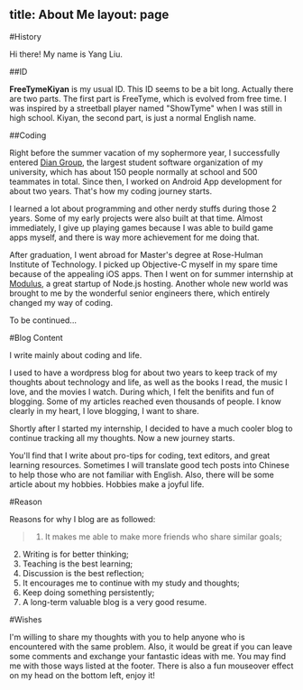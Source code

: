 title: About Me
layout: page
---
#History

Hi there! My name is Yang Liu.

##ID

**FreeTymeKiyan** is my usual ID. This ID seems to be a bit long. Actually there are two parts. The first part is FreeTyme, which is evolved from free time. I was inspired by a streetball player named "ShowTyme" when I was still in high school. Kiyan, the second part, is just a normal English name.

##Coding

Right before the summer vacation of my sophermore year, I successfully entered [Dian Group][1], the largest student software organization of my university, which has about 150 people normally at school and 500 teammates in total. Since then, I worked on Android App development for about two years. That's how my coding journey starts.

I learned a lot about programming and other nerdy stuffs during those 2 years.  Some of my early projects were also built at that time. Almost immediately, I give up playing games because I was able to build game apps myself, and there is way more achievement for me doing that.

After graduation, I went abroad for Master's degree at Rose-Hulman Institute of Technology. I picked up Objective-C myself in my spare time because of the appealing iOS apps. Then I went on for summer internship at [Modulus][2], a great startup of Node.js hosting. Another whole new world was brought to me by the wonderful senior engineers there, which entirely changed my way of coding.

To be continued...

#Blog Content

I write mainly about coding and life.

I used to have a wordpress blog for about two years to keep track of my thoughts about technology and life, as well as the books I read, the music I love, and the movies I watch. During which, I felt the benifits and fun of blogging. Some of my articles reached even thousands of people. I know clearly in my heart, I love blogging, I want to share.

Shortly after I started my internship, I decided to have a much cooler blog to continue tracking all my thoughts. Now a new journey starts.

You'll find that I write about pro-tips for coding, text editors, and great learning resources. Sometimes I will translate good tech posts into Chinese to help those who are not familiar with English. Also, there will be some article about my hobbies. Hobbies make a joyful life. 

#Reason

Reasons for why I blog are as followed:

>1. It makes me able to make more friends who share similar goals;
2. Writing is for better thinking;
3. Teaching is the best learning;
4. Discussion is the best reflection;
5. It encourages me to continue with my study and thoughts;
6. Keep doing something persistently;
7. A long-term valuable blog is a very good resume.

#Wishes

I'm willing to share my thoughts with you to help anyone who is encountered with the same problem. Also, it would be great if you can leave some comments and exchange your fantastic ideas with me. You may find me with those ways listed at the footer. There is also a fun mouseover effect on my head on the bottom left, enjoy it!

[1]: http://www.dian.org.cn "Dian Group Official Site"
[2]: http://modulus.io "Modulus"
